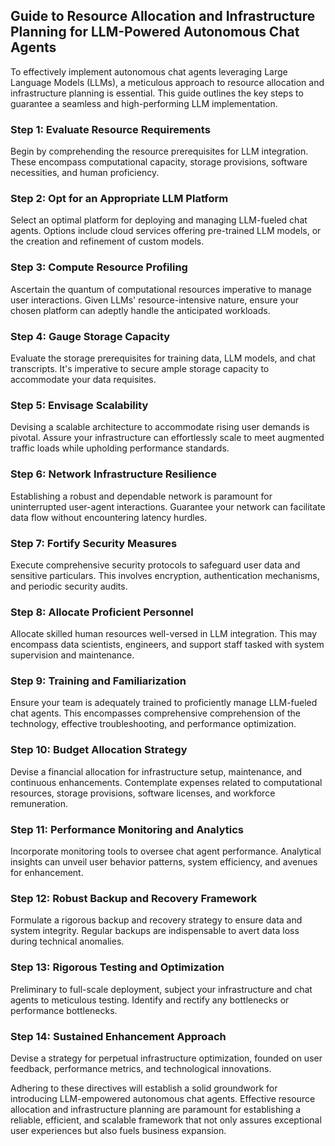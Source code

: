## Guide to Resource Allocation and Infrastructure Planning for LLM-Powered Autonomous Chat Agents

To effectively implement autonomous chat agents leveraging Large Language Models (LLMs), a meticulous approach to resource allocation and infrastructure planning is essential. This guide outlines the key steps to guarantee a seamless and high-performing LLM implementation.

### **Step 1: Evaluate Resource Requirements**

Begin by comprehending the resource prerequisites for LLM integration. These encompass computational capacity, storage provisions, software necessities, and human proficiency.

### **Step 2: Opt for an Appropriate LLM Platform**

Select an optimal platform for deploying and managing LLM-fueled chat agents. Options include cloud services offering pre-trained LLM models, or the creation and refinement of custom models.

### **Step 3: Compute Resource Profiling**

Ascertain the quantum of computational resources imperative to manage user interactions. Given LLMs' resource-intensive nature, ensure your chosen platform can adeptly handle the anticipated workloads.

### **Step 4: Gauge Storage Capacity**

Evaluate the storage prerequisites for training data, LLM models, and chat transcripts. It's imperative to secure ample storage capacity to accommodate your data requisites.

### **Step 5: Envisage Scalability**

Devising a scalable architecture to accommodate rising user demands is pivotal. Assure your infrastructure can effortlessly scale to meet augmented traffic loads while upholding performance standards.

### **Step 6: Network Infrastructure Resilience**

Establishing a robust and dependable network is paramount for uninterrupted user-agent interactions. Guarantee your network can facilitate data flow without encountering latency hurdles.

### **Step 7: Fortify Security Measures**

Execute comprehensive security protocols to safeguard user data and sensitive particulars. This involves encryption, authentication mechanisms, and periodic security audits.

### **Step 8: Allocate Proficient Personnel**

Allocate skilled human resources well-versed in LLM integration. This may encompass data scientists, engineers, and support staff tasked with system supervision and maintenance.

### **Step 9: Training and Familiarization**

Ensure your team is adequately trained to proficiently manage LLM-fueled chat agents. This encompasses comprehensive comprehension of the technology, effective troubleshooting, and performance optimization.

### **Step 10: Budget Allocation Strategy**

Devise a financial allocation for infrastructure setup, maintenance, and continuous enhancements. Contemplate expenses related to computational resources, storage provisions, software licenses, and workforce remuneration.

### **Step 11: Performance Monitoring and Analytics**

Incorporate monitoring tools to oversee chat agent performance. Analytical insights can unveil user behavior patterns, system efficiency, and avenues for enhancement.

### **Step 12: Robust Backup and Recovery Framework**

Formulate a rigorous backup and recovery strategy to ensure data and system integrity. Regular backups are indispensable to avert data loss during technical anomalies.

### **Step 13: Rigorous Testing and Optimization**

Preliminary to full-scale deployment, subject your infrastructure and chat agents to meticulous testing. Identify and rectify any bottlenecks or performance bottlenecks.

### **Step 14: Sustained Enhancement Approach**

Devise a strategy for perpetual infrastructure optimization, founded on user feedback, performance metrics, and technological innovations.

Adhering to these directives will establish a solid groundwork for introducing LLM-empowered autonomous chat agents. Effective resource allocation and infrastructure planning are paramount for establishing a reliable, efficient, and scalable framework that not only assures exceptional user experiences but also fuels business expansion.